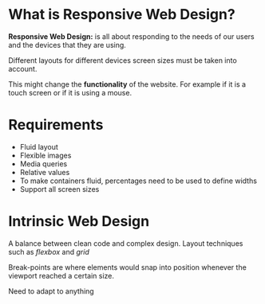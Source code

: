 ```table-of-contents
```
# What is Responsive Web Design?
**Responsive Web Design:** is all about responding to the needs of our users and the devices that they are using.

Different layouts for different devices screen sizes must be taken into account. 

This might change the **functionality** of the website. For example if it is a touch screen or if it is using a mouse. 

# Requirements
- Fluid layout
- Flexible images
- Media queries
- Relative values
- To make containers fluid, percentages need to be used to define widths
- Support all screen sizes

# Intrinsic Web Design
A balance between clean code and complex design.
Layout techniques such as *flexbox* and *grid*

Break-points are where elements would snap into position whenever the viewport reached a certain size.

Need to adapt to anything